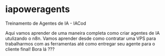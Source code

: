 # iapoweragents
Treinamento de Agentes de IA - IACod


Aqui vamos aprender de uma maneira completa como criar agentes de IA utulizando o n8n.
Vamos aprender desde como contratar uma VPS para trabalharmos com as ferramentas até como entregar seu agente para o cliente final!
Bora lá ???
